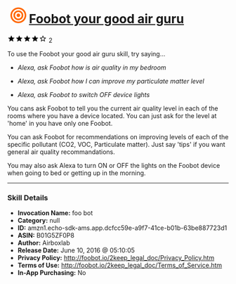 # &nbsp;<img src="skill_icon" alt="Foobot your good air guru icon" width="36"> [Foobot your good air guru](http://alexa.amazon.com/#skills/amzn1.echo-sdk-ams.app.dcfcc59e-a9f7-41ce-b01b-63be887723d1)
![4 stars](../../images/ic_star_black_18dp_1x.png)![4 stars](../../images/ic_star_black_18dp_1x.png)![4 stars](../../images/ic_star_black_18dp_1x.png)![4 stars](../../images/ic_star_black_18dp_1x.png)![4 stars](../../images/ic_star_border_black_18dp_1x.png) 2

To use the Foobot your good air guru skill, try saying...

* *Alexa, ask Foobot how is air quality in my bedroom*

* *Alexa, ask Foobot how I can improve my particulate matter level*

* *Alexa, ask Foobot to switch OFF device lights*

You cans ask Foobot to tell you the current air quality level in each of the rooms where you have a device located. You can just ask for the level at 'home' in you have only one Foobot.

You can ask Foobot for recommendations on improving levels of each of the specific pollutant (CO2, VOC, Particulate matter). Just say 'tips' if you want general air quality recommandations.

You may also ask Alexa to turn ON or OFF the lights on the Foobot device when going to bed or getting up in the morning.

***

### Skill Details

* **Invocation Name:** foo bot
* **Category:** null
* **ID:** amzn1.echo-sdk-ams.app.dcfcc59e-a9f7-41ce-b01b-63be887723d1
* **ASIN:** B01G5ZF0P8
* **Author:** Airboxlab
* **Release Date:** June 10, 2016 @ 05:10:05
* **Privacy Policy:** http://foobot.io/2keep_legal_doc/Privacy_Policy.htm
* **Terms of Use:** http://foobot.io/2keep_legal_doc/Terms_of_Service.htm
* **In-App Purchasing:** No
